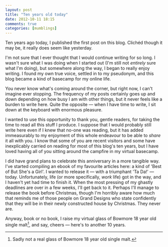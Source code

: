 ```yaml
---
layout: post
title: "Ten years old today"
date: 2012-10-11 18:15
comments: true
categories: [mumblings]
---
```


Ten years ago today, I published the first post on this blog. Clich&eacute;d though it may be, it really does seem like yesterday.

I'm not sure that I ever thought that I would continue writing for so long. I wasn't sure what I was doing when I started out (I'm still not _entirely_ sure what I'm doing), but somewhere along the way, I began to really enjoy writing. I found my own true voice, settled in to my pseudonym, and this blog became a kind of basecamp for my online life.

You never know what's coming around the corner, but right now, I can't imagine ever stopping. The frequency of my posts certainly goes up and down depending on how busy I am with other things, but it never feels like a burden to write here. Quite the opposite &mdash; when I have time to write, I sit down at the keyboard with enormous pleasure.

I wanted to use this opportunity to thank you, gentle readers, for taking the time to read all this stuff I produce. I suppose that I would probably still write here even if I knew that no-one was reading, but it has added immeasurably to my enjoyment of this whole endeavour to be able to _share_ it all with you. I know that some of you are recent visitors and some have inexplicably carried on reading for most of this blog's ten years, but I have loved having all of you sitting around the campfire in my virtual basecamp.

I did have grand plans to celebrate this anniversary in a more tangible way. I've started compiling an ebook of my favourite articles here: a kind of 'Best of But She's a Girl'. I wanted to release it &mdash; with a triumphant 'Ta Da!' &mdash; today. Unfortunately, life (or more specifically, _work_ life) got in the way, and I haven't yet had time to finish it. When the most pressing of my ghastly deadlines are over in a few weeks, I'll get back to it. Perhaps I'll manage to release the book before Christmas, though I'm horribly aware how much that reminds me of those people on Grand Designs who state confidently that they will be in their newly constructed house by Christmas. They never are.

Anyway, book or no book, I raise my virtual glass of Bowmore 18 year old single malt[^1], and say, cheers &mdash; here's to another 10 years.

[^1]: Sadly not a real glass of Bowmore 18 year old single malt.
